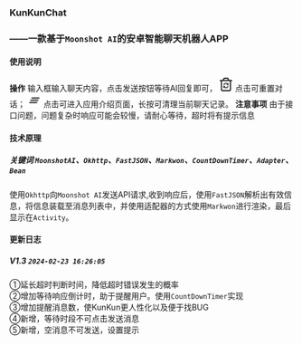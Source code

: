 ### KunKunChat
### ——一款基于`Moonshot AI`的安卓智能聊天机器人APP
#### 使用说明
**操作**
输入框输入聊天内容，点击发送按钮等待AI回复即可，
<img src="/markdown_pic/reset.png" width="24px"> 点击可重置对话；
<img src="/markdown_pic/other.png" width="24px"> 点击可进入应用介绍页面，长按可清理当前聊天记录。
**注意事项**
由于接口问题，问题复杂时响应可能会较慢，请耐心等待，超时将有提示信息

#### 技术原理
##### 关键词 `MoonshotAI`、`Okhttp`、`FastJSON`、`Markwon`、`CountDownTimer`、`Adapter`、`Bean`
使用`Okhttp`向`Moonshot AI`发送API请求,收到响应后，使用`FastJSON`解析出有效信息，将信息装载至消息列表中，并使用适配器的方式使用`Markwon`进行渲染，最后显示在`Activity`。

#### 更新日志
##### V1.3 `2024-02-23 16:26:05`
①延长超时判断时间，降低超时错误发生的概率\
②增加等待响应倒计时，助于提醒用户。使用`CountDownTimer`实现\
③增加提醒消息数，使KunKun更人性化以及便于找BUG\
④新增，等待时段不可点击发送消息\
⑤新增，空消息不可发送，设置提示
